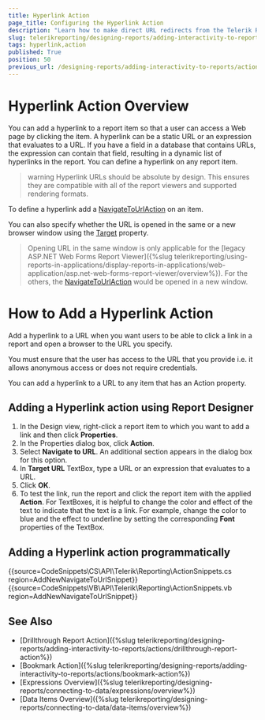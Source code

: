 ```yaml
---
title: Hyperlink Action
page_title: Configuring the Hyperlink Action
description: "Learn how to make direct URL redirects from the Telerik Report to any page in your application via the Hyperlink interactive action."
slug: telerikreporting/designing-reports/adding-interactivity-to-reports/actions/hyperlink-action
tags: hyperlink,action
published: True
position: 50
previous_url: /designing-reports/adding-interactivity-to-reports/actions/how-to/how-to-add-a-hyperlink-action, /designing-reports-interactivity-hyperlinks, /designing-reports-interactivity-how-to-add-hyperlink
---
```


# Hyperlink Action Overview

You can add a hyperlink to a report item so that a user can access a Web page by clicking the item. A hyperlink can be a static URL or an expression that evaluates to a URL. If you have a field in a database that contains URLs, the expression can contain that field, resulting in a dynamic list of hyperlinks in the report. You can define a hyperlink on any report item.

> warning Hyperlink URLs should be absolute by design. This ensures they are compatible with all of the report viewers and supported rendering formats.

To define a hyperlink add a [NavigateToUrlAction](/api/Telerik.Reporting.NavigateToUrlAction) on an item.

You can also specify whether the URL is opened in the same or a new browser window using the [Target](/api/Telerik.Reporting.NavigateToUrlAction#Telerik_Reporting_NavigateToUrlAction_Target) property.

> Opening URL in the same window is only applicable for the [legacy ASP.NET Web Forms Report Viewer]({%slug telerikreporting/using-reports-in-applications/display-reports-in-applications/web-application/asp.net-web-forms-report-viewer/overview%}). For the others, the [NavigateToUrlAction](/api/Telerik.Reporting.NavigateToUrlAction) would be opened in a new window.

# How to Add a Hyperlink Action

Add a hyperlink to a URL when you want users to be able to click a link in a report and open a browser to the URL you specify.

You must ensure that the user has access to the URL that you provide i.e. it allows anonymous access or does not require credentials.

You can add a hyperlink to a URL to any item that has an Action property.

## Adding a Hyperlink action using Report Designer

1. In the Design view, right-click a report item to which you want to add a link and then click **Properties**.
1. In the Properties dialog box, click **Action**.
1. Select **Navigate to URL**. An additional section appears in the dialog box for this option.
1. In **Target URL** TextBox, type a URL or an expression that evaluates to a URL.
1. Click **OK**.
1. To test the link, run the report and click the report item with the applied **Action**. For TextBoxes, it is helpful to change the color and effect of the text to indicate that the text is a link. For example, change the color to blue and the effect to underline by setting the corresponding **Font** properties of the TextBox.

## Adding a Hyperlink action programmatically

{{source=CodeSnippets\CS\API\Telerik\Reporting\ActionSnippets.cs region=AddNewNavigateToUrlSnippet}}
{{source=CodeSnippets\VB\API\Telerik\Reporting\ActionSnippets.vb region=AddNewNavigateToUrlSnippet}}

## See Also

- [Drillthrough Report Action]({%slug telerikreporting/designing-reports/adding-interactivity-to-reports/actions/drillthrough-report-action%})
- [Bookmark Action]({%slug telerikreporting/designing-reports/adding-interactivity-to-reports/actions/bookmark-action%})
- [Expressions Overview]({%slug telerikreporting/designing-reports/connecting-to-data/expressions/overview%})
- [Data Items Overview]({%slug telerikreporting/designing-reports/connecting-to-data/data-items/overview%})
